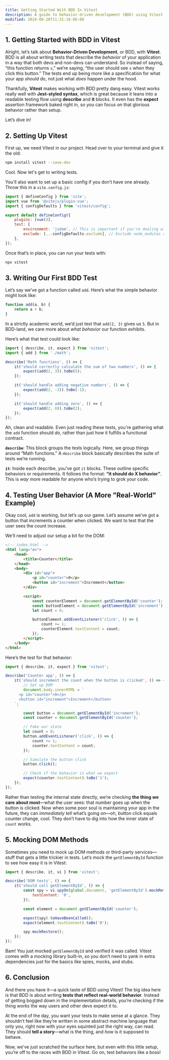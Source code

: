 ```yaml
---
title: Getting Started With BDD In Vitest
description: A guide to behavior-driven development (BDD) using Vitest.
modified: 2024-09-28T11:31:16-06:00
---
```


## 1. Getting Started with BDD in Vitest

Alright, let’s talk about **Behavior-Driven Development**, or BDD, with **Vitest**. BDD is all about writing tests that describe the *behavior* of your application in a way that both devs and non-devs can understand. So instead of saying, “this function returns `x`,” we’re saying, “the user should see `x` when they click this button.” The tests end up being more like a specification for what your app *should* do, not just what *does* happen under the hood.

Thankfully, **Vitest** makes working with BDD pretty dang easy. Vitest works really well with **Jest-styled syntax**, which is great because it leans into a readable testing flow using **describe** and **it** blocks. It even has the **expect** assertion framework baked right in, so you can focus on that glorious behavior rather than setup.

Let’s dive in!

## 2. Setting Up Vitest

First up, we need Vitest in our project. Head over to your terminal and give it the old:

```bash
npm install vitest --save-dev
```

Cool. Now let's get to writing tests.

You’ll also want to set up a basic config if you don’t have one already. Throw this in a `vite.config.js`:

```js
import { defineConfig } from 'vite';
import vue from '@vitejs/plugin-vue';
import { configDefaults } from 'vitest/config';

export default defineConfig({
	plugins: [vue()],
	test: {
		environment: 'jsdom', // This is important if you're dealing with DOM stuff
		exclude: [...configDefaults.exclude], // Exclude node_modules and other stuff by default
	},
});
```

Once that’s in place, you can run your tests with:

```bash
npx vitest
```

## 3. Writing Our First BDD Test

Let’s say we’ve got a function called `add`. Here’s what the simple behavior might look like:

```js
function add(a, b) {
	return a + b;
}
```

In a strictly academic world, we’d just test that `add(2, 3)` gives us `5`. But in BDD-land, we care more about *what behavior* our function exhibits.

Here’s what that test could look like:

```js
import { describe, it, expect } from 'vitest';
import { add } from './math';

describe('Math functions', () => {
	it('should correctly calculate the sum of two numbers', () => {
		expect(add(2, 3)).toBe(5);
	});

	it('should handle adding negative numbers', () => {
		expect(add(2, -3)).toBe(-1);
	});

	it('should handle adding zero', () => {
		expect(add(2, 0)).toBe(2);
	});
});
```

Ah, clean and readable. Even just reading these tests, you're gathering what the `add` function should *do*, rather than just how it fulfills a functional contract.

**`describe`**: This block groups the tests logically. Here, we group things around “Math functions.” A `describe` block basically describes the suite of tests we’re running.

**`it`**: Inside each describe, you’ve got `it` blocks. These outline specific behaviors or requirements. It follows the format: **“it should do X behavior”**. This is *way* more readable for anyone who’s trying to grok your code.

## 4. Testing User Behavior (A More "Real-World" Example)

Okay cool, `add` is working, but let’s up our game. Let’s assume we’ve got a button that increments a counter when clicked. We want to test that the user sees the count increase.

We’ll need to adjust our setup a bit for the DOM:

```html
<!-- index.html -->
<html lang="en">
	<head>
		<title>Counter</title>
	</head>
	<body>
		<div id="app">
			<p id="counter">0</p>
			<button id="increment">Increment</button>
		</div>

		<script>
			const counterElement = document.getElementById('counter');
			const buttonElement = document.getElementById('increment');
			let count = 0;

			buttonElement.addEventListener('click', () => {
				count += 1;
				counterElement.textContent = count;
			});
		</script>
	</body>
</html>
```

Here’s the test for that behavior:

```js
import { describe, it, expect } from 'vitest';

describe('Counter app', () => {
	it('should increment the count when the button is clicked', () => {
		// Set up DOM
		document.body.innerHTML = `
      <p id="counter">0</p>
      <button id="increment">Increment</button>
    `;

		const button = document.getElementById('increment');
		const counter = document.getElementById('counter');

		// Fake our state
		let count = 0;
		button.addEventListener('click', () => {
			count += 1;
			counter.textContent = count;
		});

		// Simulate the button click
		button.click();

		// Check if the behavior is what we expect
		expect(counter.textContent).toBe('1');
	});
});
```

Rather than testing the internal state directly, we’re checking **the thing we care about most**—what the user sees: that number goes up when the button is clicked. Now when some poor soul is maintaining your app in the future, they can *immediately tell* what’s going on—oh, button click equals counter change, cool. They don’t have to dig into how the inner state of `count` works.

## 5. Mocking DOM Methods

Sometimes you need to mock up DOM methods or third-party services—stuff that gets a little trickier in tests. Let’s mock the `getElementById` function to see how easy it is in Vitest:

```js
import { describe, it, vi } from 'vitest';

describe('DOM tests', () => {
	it('should call getElementById', () => {
		const spy = vi.spyOn(global.document, 'getElementById').mockReturnValue({
			textContent: '0',
		});

		const element = document.getElementById('counter');

		expect(spy).toHaveBeenCalled();
		expect(element.textContent).toBe('0');

		spy.mockRestore();
	});
});
```

Bam! You just mocked `getElementById` and verified it was called. Vitest comes with a mocking library built-in, so you don’t need to yank in extra dependencies just for the basics like spies, mocks, and stubs.

## 6. Conclusion

And there you have it—a quick taste of BDD using Vitest! The big idea here is that BDD is about writing **tests that reflect real-world behavior**. Instead of getting bogged down in the implementation details, you’re checking if the thing *works* the way users and other devs expect it to.

At the end of the day, you want your tests to make sense at a glance. They shouldn’t feel like they’re written in some abstract machine language that only you, right now with your eyes squinted just the right way, can read. They should **tell a story**—what is the thing, and *how* is it supposed to behave.

Now, we’ve just scratched the surface here, but even with this little setup, you’re off to the races with BDD in Vitest. Go on, test behaviors like a boss!

```ts
```
